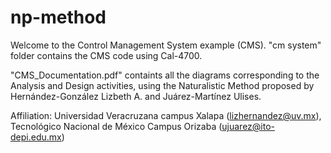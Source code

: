 # np-method
Welcome to the Control Management System example (CMS).
"cm system" folder contains the CMS code using Cal-4700.

"CMS_Documentation.pdf" containts all the diagrams corresponding to the Analysis and Design activities, using the Naturalistic Method proposed by Hernández-González Lizbeth A. and Juárez-Martínez Ulises.

Affiliation: Universidad Veracruzana campus Xalapa (lizhernandez@uv.mx), Tecnológico Nacional de México Campus Orizaba (ujuarez@ito-depi.edu.mx)
